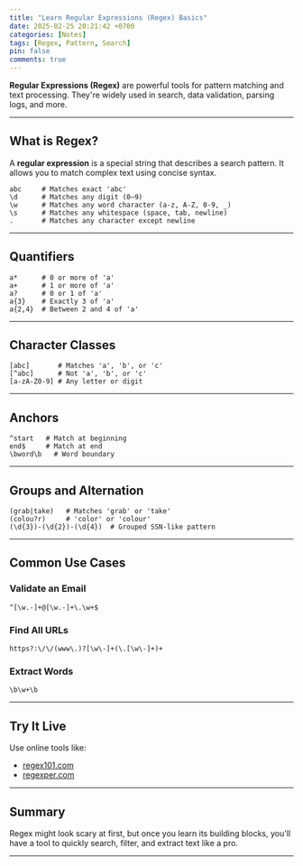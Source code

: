 ```yaml
---
title: "Learn Regular Expressions (Regex) Basics"
date: 2025-02-25 20:21:42 +0700
categories: [Notes]
tags: [Regex, Pattern, Search]
pin: false
comments: true
---
```


**Regular Expressions (Regex)** are powerful tools for pattern matching and text processing.
They're widely used in search, data validation, parsing logs, and more.

---

## What is Regex?

A **regular expression** is a special string that describes a search pattern.
It allows you to match complex text using concise syntax.

```plaintext
abc     # Matches exact 'abc'
\d      # Matches any digit (0–9)
\w      # Matches any word character (a-z, A-Z, 0-9, _)
\s      # Matches any whitespace (space, tab, newline)
.       # Matches any character except newline
```

---

## Quantifiers

```plaintext
a*      # 0 or more of 'a'
a+      # 1 or more of 'a'
a?      # 0 or 1 of 'a'
a{3}    # Exactly 3 of 'a'
a{2,4}  # Between 2 and 4 of 'a'
```

---

## Character Classes

```plaintext
[abc]       # Matches 'a', 'b', or 'c'
[^abc]      # Not 'a', 'b', or 'c'
[a-zA-Z0-9] # Any letter or digit
```

---

## Anchors

```plaintext
^start   # Match at beginning
end$     # Match at end
\bword\b   # Word boundary 
```

---

## Groups and Alternation

```plaintext
(grab|take)   # Matches 'grab' or 'take'
(colou?r)     # 'color' or 'colour'
(\d{3})-(\d{2})-(\d{4})  # Grouped SSN-like pattern
```

---

## Common Use Cases

### Validate an Email

```plaintext
^[\w.-]+@[\w.-]+\.\w+$
```

### Find All URLs

```plaintext
https?:\/\/(www\.)?[\w\-]+(\.[\w\-]+)+
```

### Extract Words

```plaintext
\b\w+\b
```

---

## Try It Live

Use online tools like:

- [regex101.com](https://regex101.com)
- [regexper.com](https://regexper.com)

---

## Summary

Regex might look scary at first, but once you learn its building blocks,
you'll have a tool to quickly search, filter, and extract text like a pro.

---
